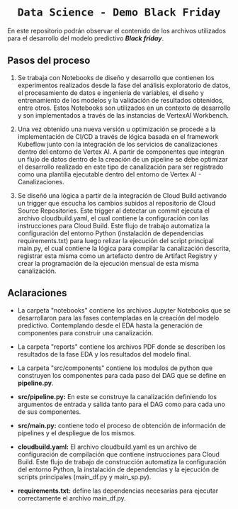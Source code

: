 # <h1 align=center>**`Data Science - Demo Black Friday`**</h1>

En este repositorio podrán observar el contenido de los archivos utilizados para el desarrollo del modelo predictivo ***Black friday***.

## **Pasos del proceso**

1. Se trabaja con Notebooks de diseño y desarrollo que contienen los experimentos realizados desde la fase del análisis exploratorio de datos, el procesamiento de datos e ingeniería de variables, el diseño y entrenamiento de los modelos y la validación de resultados obtenidos, entre otros. Estos Notebooks son utilizados en un contexto de desarrollo y son implementados a través de las instancias de VertexAI Workbench.

2. Una vez obtenido una nueva versión u optimización se procede a la implementación de CI/CD a través de lógica basada en el framework Kubeflow junto con la integración de los servicios de canalizaciones dentro del entorno de Vertex AI. A partir de componentes que integran un flujo de datos dentro de la creación de un pipeline se debe optimizar el desarrollo realizado en este tipo de canalización para ser registrado como una plantilla ejecutable dentro del entorno de Vertex AI - Canalizaciones.

3. Se diseñó una lógica a partir de la integración de Cloud Build activando un trigger que escucha los cambios subidos al repositorio de Cloud Source Repositories. Este trigger al detectar un commit ejecuta el archivo cloudbuild.yaml, el cual contiene la configuración con las instrucciones para Cloud Build. Este flujo de trabajo automatiza la configuración del entorno Python (instalación de dependencias requirements.txt) para luego relizar la ejecución del script principal main.py, el cual contiene la lógica para compilar la canalización descrita, registrar esta misma como un artefacto dentro de Artifact Registry y crear la programación de la ejecución mensual de esta misma canalización.

## **Aclaraciones**

+ La carpeta "notebooks" contiene los archivos Jupyter Notebooks que se desarrollaron para las fases contempladas en la creación del modelo predictivo. Contemplando desde el EDA hasta la generación de componentes para construir una canalización.

+ La carpeta "reports" contiene los archivos PDF donde se describen los resultados de la fase EDA y los resultados del modelo final.

+ La carpeta "src/components" contiene los modulos de python que construyen los componentes para cada paso del DAG que se define en **pipeline.py**.

+ **src/pipeline.py:** En este se construye la canalización definiendo los argumentos de entrada y salida tanto para el DAG como para cada uno de sus componentes.

+ **src/main.py:** contiene todo el proceso de obtención de información de pipelines y el despliegue de los mismos.

+ **cloudbuild.yaml:** El archivo cloudbuild.yaml es un archivo de configuración de compilación que contiene instrucciones para Cloud Build. Este flujo de trabajo de construcción automatiza la configuración del entorno Python, la instalación de dependencias y la ejecución de scripts principales (main_df.py y main_sp.py).

+ **requirements.txt:** define las dependencias necesarias para ejecutar correctamente el archivo main_df.py.